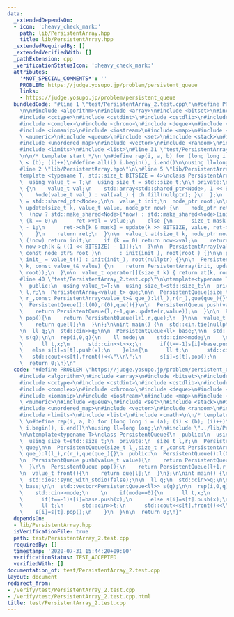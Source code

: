 ```yaml
---
data:
  _extendedDependsOn:
  - icon: ':heavy_check_mark:'
    path: lib/PersistentArray.hpp
    title: lib/PersistentArray.hpp
  _extendedRequiredBy: []
  _extendedVerifiedWith: []
  _pathExtension: cpp
  _verificationStatusIcon: ':heavy_check_mark:'
  attributes:
    '*NOT_SPECIAL_COMMENTS*': ''
    PROBLEM: https://judge.yosupo.jp/problem/persistent_queue
    links:
    - https://judge.yosupo.jp/problem/persistent_queue
  bundledCode: "#line 1 \"test/PersistentArray_2.test.cpp\"\n#define PROBLEM \"https://judge.yosupo.jp/problem/persistent_queue\"\
    \n\n#include <algorithm>\n#include <array>\n#include <bitset>\n#include <cassert>\n\
    #include <cctype>\n#include <cstdint>\n#include <cstdlib>\n#include <cmath>\n\
    #include <complex>\n#include <chrono>\n#include <deque>\n#include <functional>\n\
    #include <iomanip>\n#include <iostream>\n#include <map>\n#include <memory>\n#include\
    \ <numeric>\n#include <queue>\n#include <set>\n#include <stack>\n#include <string>\n\
    #include <unordered_map>\n#include <vector>\n#include <random>\n#include <utility>\n\
    #include <limits>\n#include <list>\n#line 31 \"test/PersistentArray_2.test.cpp\"\
    \n\n/* template start */\n \n#define rep(i, a, b) for (long long i = (a); (i)\
    \ < (b); (i)++)\n#define all(i) i.begin(), i.end()\n\nusing ll=long long;\n\n\
    #line 2 \"lib/PersistentArray.hpp\"\n\n#line 5 \"lib/PersistentArray.hpp\"\n\n\
    template <typename T, std::size_t BITSIZE = 4>\nclass PersistentArray {\n public:\n\
    \  using value_t = T;\n  using size_t = std::size_t;\n\n private:\n  struct Node\
    \ {\n    value_t val;\n    std::array<std::shared_ptr<Node>, 1 << BITSIZE> ch;\n\
    \    Node(value_t val_) : val(val_) { ch.fill(nullptr); }\n  };\n  using node_ptr\
    \ = std::shared_ptr<Node>;\n\n  value_t init;\n  node_ptr root;\n\n  node_ptr\
    \ update(size_t k, value_t value, node_ptr now) {\n    node_ptr ret =\n      \
    \  (now ? std::make_shared<Node>(*now) : std::make_shared<Node>(init));\n    if\
    \ (k == 0)\n      ret->val = value;\n    else {\n      size_t mask = (1 << BITSIZE)\
    \ - 1;\n      ret->ch[k & mask] = update(k >> BITSIZE, value, ret->ch[k & mask]);\n\
    \    }\n    return ret;\n  }\n\n  value_t at(size_t k, node_ptr now) {\n    if\
    \ (!now) return init;\n    if (k == 0) return now->val;\n    return at(k >> BITSIZE,\
    \ now->ch[k & ((1 << BITSIZE) - 1)]);\n  }\n\n  PersistentArray(value_t init_,\
    \ const node_ptr& root_)\n      : init(init_), root(root_) {}\n\n public:\n  PersistentArray(value_t\
    \ init_ = value_t()) : init(init_), root(nullptr) {}\n\n  PersistentArray update(size_t\
    \ k, const value_t& value) {\n    return PersistentArray(init, update(k, value,\
    \ root));\n  }\n\n  value_t operator[](size_t k) { return at(k, root); }\n};\n\
    #line 40 \"test/PersistentArray_2.test.cpp\"\n\ntemplate<typename T>\nclass PersistentQueue{\n\
    \  public:\n  using value_t=T;\n  using size_t=std::size_t;\n  private:\n  size_t\
    \ l,r;\n  PersistentArray<value_t> que;\n\n  PersistentQueue(size_t l_,size_t\
    \ r_,const PersistentArray<value_t>& que_):l(l_),r(r_),que(que_){}\n  public:\n\
    \  PersistentQueue():l(0),r(0),que(){}\n\n  PersistentQueue push(value_t value){\n\
    \    return PersistentQueue(l,r+1,que.update(r,value));\n  }\n\n  PersistentQueue\
    \ pop(){\n    return PersistentQueue(l+1,r,que);\n  }\n\n  value_t front(){\n\
    \    return que[l];\n  }\n};\n\nint main() {\n  std::cin.tie(nullptr);\n  std::ios::sync_with_stdio(false);\n\
    \n  ll q;\n  std::cin>>q;\n\n  PersistentQueue<ll> base;\n\n  std::vector<PersistentQueue<ll>>\
    \ s(q);\n\n  rep(i,0,q){\n    ll mode;\n    std::cin>>mode;\n    \n    if(mode==0){\n\
    \      ll t,x;\n      std::cin>>t>>x;\n      if(t==-1)s[i]=base.push(x);\n   \
    \   else s[i]=s[t].push(x);\n    }else{\n      ll t;\n      std::cin>>t;\n   \
    \   std::cout<<s[t].front()<<\"\\n\";\n      s[i]=s[t].pop();\n    }\n  }\n\n\
    \  return 0;\n}\n"
  code: "#define PROBLEM \"https://judge.yosupo.jp/problem/persistent_queue\"\n\n\
    #include <algorithm>\n#include <array>\n#include <bitset>\n#include <cassert>\n\
    #include <cctype>\n#include <cstdint>\n#include <cstdlib>\n#include <cmath>\n\
    #include <complex>\n#include <chrono>\n#include <deque>\n#include <functional>\n\
    #include <iomanip>\n#include <iostream>\n#include <map>\n#include <memory>\n#include\
    \ <numeric>\n#include <queue>\n#include <set>\n#include <stack>\n#include <string>\n\
    #include <unordered_map>\n#include <vector>\n#include <random>\n#include <utility>\n\
    #include <limits>\n#include <list>\n#include <cmath>\n\n/* template start */\n\
    \ \n#define rep(i, a, b) for (long long i = (a); (i) < (b); (i)++)\n#define all(i)\
    \ i.begin(), i.end()\n\nusing ll=long long;\n\n#include \"../lib/PersistentArray.hpp\"\
    \n\ntemplate<typename T>\nclass PersistentQueue{\n  public:\n  using value_t=T;\n\
    \  using size_t=std::size_t;\n  private:\n  size_t l,r;\n  PersistentArray<value_t>\
    \ que;\n\n  PersistentQueue(size_t l_,size_t r_,const PersistentArray<value_t>&\
    \ que_):l(l_),r(r_),que(que_){}\n  public:\n  PersistentQueue():l(0),r(0),que(){}\n\
    \n  PersistentQueue push(value_t value){\n    return PersistentQueue(l,r+1,que.update(r,value));\n\
    \  }\n\n  PersistentQueue pop(){\n    return PersistentQueue(l+1,r,que);\n  }\n\
    \n  value_t front(){\n    return que[l];\n  }\n};\n\nint main() {\n  std::cin.tie(nullptr);\n\
    \  std::ios::sync_with_stdio(false);\n\n  ll q;\n  std::cin>>q;\n\n  PersistentQueue<ll>\
    \ base;\n\n  std::vector<PersistentQueue<ll>> s(q);\n\n  rep(i,0,q){\n    ll mode;\n\
    \    std::cin>>mode;\n    \n    if(mode==0){\n      ll t,x;\n      std::cin>>t>>x;\n\
    \      if(t==-1)s[i]=base.push(x);\n      else s[i]=s[t].push(x);\n    }else{\n\
    \      ll t;\n      std::cin>>t;\n      std::cout<<s[t].front()<<\"\\n\";\n  \
    \    s[i]=s[t].pop();\n    }\n  }\n\n  return 0;\n}"
  dependsOn:
  - lib/PersistentArray.hpp
  isVerificationFile: true
  path: test/PersistentArray_2.test.cpp
  requiredBy: []
  timestamp: '2020-07-31 15:44:20+09:00'
  verificationStatus: TEST_ACCEPTED
  verifiedWith: []
documentation_of: test/PersistentArray_2.test.cpp
layout: document
redirect_from:
- /verify/test/PersistentArray_2.test.cpp
- /verify/test/PersistentArray_2.test.cpp.html
title: test/PersistentArray_2.test.cpp
---
```

